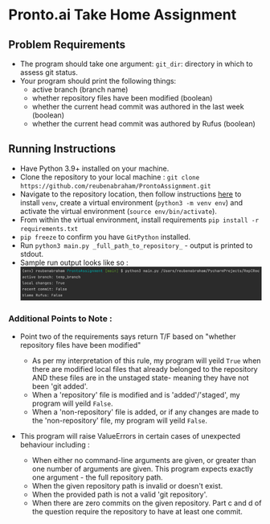 # Pronto.ai Take Home Assignment

## Problem Requirements

- The program should take one argument: `git_dir`: directory in which to assess git status.
- Your program should print the following things:
  - active branch (branch name)
  - whether repository files have been modified (boolean)
  - whether the current head commit was authored in the last week (boolean)
  - whether the current head commit was authored by Rufus (boolean)

## Running Instructions

- Have Python 3.9+ installed on your machine. 
- Clone the repository to your local machine : `git clone https://github.com/reubenabraham/ProntoAssignment.git`
- Navigate to the repository location, then follow instructions [here](https://packaging.python.org/en/latest/guides/installing-using-pip-and-virtual-environments/) to install `venv`, create a virtual environment (`python3 -m venv env`) and activate the virtual environment (`source env/bin/activate`).
- From within the virtual environment, install requirements `pip install -r requirements.txt`
- `pip freeze` to confirm you have `GitPython` installed.
- Run `python3 main.py _full_path_to_repository_` - output is printed to stdout.
- Sample run output looks like so :
![img.png](img.png)

### Additional Points to Note :

- Point two of the requirements says return T/F based on "whether repository files have been modified" 
  - As per my interpretation of this rule, my program will yeild `True` when there are modified local files that already belonged to the repository AND these files are in the unstaged state- meaning they have not been 'git added'. 
  - When a 'repository' file is modified and is 'added'/'staged', my program will yeild `False`.
  - When a 'non-repository' file is added, or if any changes are made to the 'non-repository' file, my program will yeild `False`.

- This program will raise ValueErrors in certain cases of unexpected behaviour including :
  - When either no command-line arguments are given, or greater than one number of arguments are given. This program expects exactly one argument - the full repository path.
  - When the given repository path is invalid or doesn't exist.
  - When the provided path is not a valid 'git repository'.
  - When there are zero commits on the given repository. Part c and d of the question require the repository to have at least one commit.